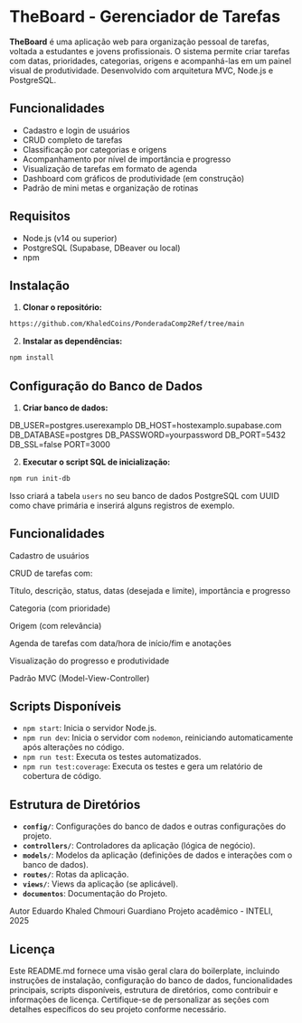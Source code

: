 # TheBoard - Gerenciador de Tarefas

**TheBoard** é uma aplicação web para organização pessoal de tarefas, voltada a estudantes e jovens profissionais. O sistema permite criar tarefas com datas, prioridades, categorias, origens e acompanhá-las em um painel visual de produtividade. Desenvolvido com arquitetura MVC, Node.js e PostgreSQL.

## Funcionalidades

- Cadastro e login de usuários
- CRUD completo de tarefas
- Classificação por categorias e origens
- Acompanhamento por nível de importância e progresso
- Visualização de tarefas em formato de agenda
- Dashboard com gráficos de produtividade (em construção)
- Padrão de mini metas e organização de rotinas

## Requisitos

- Node.js (v14 ou superior)
- PostgreSQL (Supabase, DBeaver ou local)
- npm

## Instalação

1. **Clonar o repositório:**

```bash
https://github.com/KhaledCoins/PonderadaComp2Ref/tree/main
```


2. **Instalar as dependências:**
    
```bash
npm install
```

Configuração do Banco de Dados
------------------------------

1. **Criar banco de dados:**
    
DB_USER=postgres.userexamplo
DB_HOST=hostexamplo.supabase.com
DB_DATABASE=postgres
DB_PASSWORD=yourpassword
DB_PORT=5432
DB_SSL=false
PORT=3000
    
2. **Executar o script SQL de inicialização:**
    
```bash
npm run init-db
```
    
Isso criará a tabela `users` no seu banco de dados PostgreSQL com UUID como chave primária e inserirá alguns registros de exemplo.
    

Funcionalidades
---------------

Cadastro de usuários

CRUD de tarefas com:

Título, descrição, status, datas (desejada e limite), importância e progresso

Categoria (com prioridade)

Origem (com relevância)

Agenda de tarefas com data/hora de início/fim e anotações

Visualização do progresso e produtividade

Padrão MVC (Model-View-Controller)

Scripts Disponíveis
-------------------

* `npm start`: Inicia o servidor Node.js.
* `npm run dev`: Inicia o servidor com `nodemon`, reiniciando automaticamente após alterações no código.
* `npm run test`: Executa os testes automatizados.
* `npm run test:coverage`: Executa os testes e gera um relatório de cobertura de código.

Estrutura de Diretórios
-----------------------

* **`config/`**: Configurações do banco de dados e outras configurações do projeto.
* **`controllers/`**: Controladores da aplicação (lógica de negócio).
* **`models/`**: Modelos da aplicação (definições de dados e interações com o banco de dados).
* **`routes/`**: Rotas da aplicação.
* **`views/`**: Views da aplicação (se aplicável).
* **`documentos`**: Documentação do Projeto.


Autor
Eduardo Khaled Chmouri Guardiano
Projeto acadêmico - INTELI, 2025

Licença
-------



Este README.md fornece uma visão geral clara do boilerplate, incluindo instruções de instalação, configuração do banco de dados, funcionalidades principais, scripts disponíveis, estrutura de diretórios, como contribuir e informações de licença. Certifique-se de personalizar as seções com detalhes específicos do seu projeto conforme necessário.
